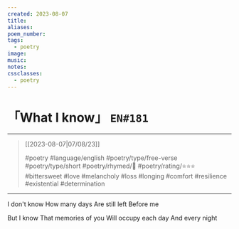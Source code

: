 ```yaml
---
created: 2023-08-07
title:
aliases:
poem_number:
tags:
  - poetry
image:
music:
notes:
cssclasses:
  - poetry
---
```

# 「What I know」 `EN#181`

---

> [[2023-08-07|07/08/23]]
> 
> #poetry 
> #language/english 
> #poetry/type/free-verse #poetry/type/short 
> #poetry/rhymed/🔴 
> #poetry/rating/⭐⭐⭐ 
> #bittersweet #love #melancholy #loss #longing #comfort #resilience #existential #determination 

---

I don't know
How many days
Are still left
Before me

But I know
That memories of you
Will occupy each day
And every night